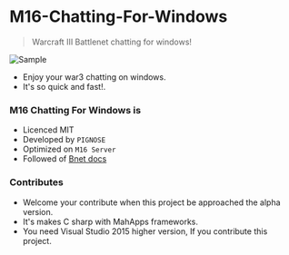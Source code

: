 # M16-Chatting-For-Windows

> Warcraft III Battlenet chatting for windows!

![Sample](http://www.nhpcw.com/upload/2015-10-02%2B%25EC%2598%25A4%25ED%259B%2584%2B3-52-28_100215035309.jpg)

- Enjoy your war3 chatting on windows.
- It's so quick and fast!.

### M16 Chatting For Windows is

- Licenced MIT
- Developed by `PIGNOSE`
- Optimized on `M16 Server`
- Followed of [Bnet docs](https://bnetdocs.org/?op=doc&did=16)

### Contributes

- Welcome your contribute when this project be approached the alpha version.
- It's makes C sharp with MahApps frameworks.
- You need Visual Studio 2015 higher version, If you contribute this project.
